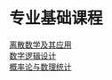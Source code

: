 # 专业基础课程

[离散数学及其应用](./discrete_math.md)<br/>
[数字逻辑设计](./digital_logic_design/index.md)<br/>
[概率论与数理统计](./prob_theo_and_math_stat/index.md)